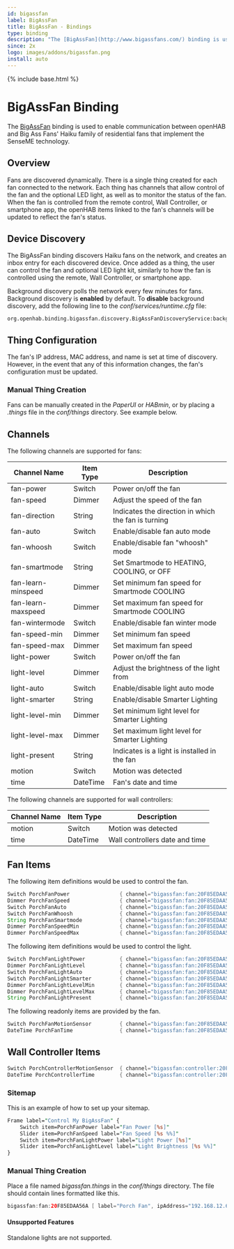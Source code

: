 ```yaml
---
id: bigassfan
label: BigAssFan
title: BigAssFan - Bindings
type: binding
description: "The [BigAssFan](http://www.bigassfans.com/) binding is used to enable communication between openHAB and Big Ass Fans'  Haiku family of residential fans that implement the SenseME technology."
since: 2x
logo: images/addons/bigassfan.png
install: auto
---
```


<!-- Attention authors: Do not edit directly. Please add your changes to the appropriate source repository -->

{% include base.html %}

# BigAssFan Binding

The [BigAssFan](http://www.bigassfans.com/) binding is used to enable communication between openHAB and Big Ass Fans'  Haiku family of residential fans that implement the SenseME technology.

## Overview

Fans are discovered dynamically.
There is a single thing created for each fan connected to the network.
Each thing has channels that allow control of the fan and the optional LED light, as well as to monitor the status of the fan.
When the fan is controlled from the remote control, Wall Controller, or smartphone app, the openHAB items linked to the fan's channels will be updated to reflect the fan's status.

## Device Discovery

The BigAssFan binding discovers Haiku fans on the network, and creates an inbox entry for each discovered device.
Once added as a thing, the user can control the fan and optional LED light kit, similarly to how the fan is controlled using the remote, Wall Controller, or smartphone app.

Background discovery polls the network every few minutes for fans.
Background discovery is **enabled** by default.
To **disable** background discovery, add the following line to the *conf/services/runtime.cfg* file:

```text
org.openhab.binding.bigassfan.discovery.BigAssFanDiscoveryService:backgroundDiscovery.enabled=false
```

## Thing Configuration

The fan's IP address, MAC address, and name is set at time of discovery.
However, in the event that any of this information changes, the fan's configuration must be updated.

### Manual Thing Creation

Fans can be manually created in the *PaperUI* or *HABmin*, or by placing a *.things* file in the *conf/things* directory.
See example below.

## Channels

The following channels are supported for fans:

| Channel Name            | Item Type    | Description                                           |
|-------------------------|--------------|-------------------------------------------------------|
| fan-power               | Switch       | Power on/off the fan                                  |
| fan-speed               | Dimmer       | Adjust the speed of the fan                           |
| fan-direction           | String       | Indicates the direction in which the fan is turning   |
| fan-auto                | Switch       | Enable/disable fan auto mode                          |
| fan-whoosh              | Switch       | Enable/disable fan "whoosh" mode                      |
| fan-smartmode           | String       | Set Smartmode to HEATING, COOLING, or OFF             |
| fan-learn-minspeed      | Dimmer       | Set minimum fan speed for Smartmode COOLING           |
| fan-learn-maxspeed      | Dimmer       | Set maximum fan speed for Smartmode COOLING           |
| fan-wintermode          | Switch       | Enable/disable fan winter mode                        |
| fan-speed-min           | Dimmer       | Set minimum fan speed                                 |
| fan-speed-max           | Dimmer       | Set maximum fan speed                                 |
| light-power             | Switch       | Power on/off the fan                                  |
| light-level             | Dimmer       | Adjust the brightness of the light from               |
| light-auto              | Switch       | Enable/disable light auto mode                        |
| light-smarter           | String       | Enable/disable Smarter Lighting                       |
| light-level-min         | Dimmer       | Set minimum light level for Smarter Lighting          |
| light-level-max         | Dimmer       | Set maximum light level for Smarter Lighting          |
| light-present           | String       | Indicates is a light is installed in the fan          |
| motion                  | Switch       | Motion was detected                                   |
| time                    | DateTime     | Fan's date and time                                   |

The following channels are supported for wall controllers:

| Channel Name            | Item Type    | Description                                           |
|-------------------------|--------------|-------------------------------------------------------|
| motion                  | Switch       | Motion was detected                                   |
| time                    | DateTime     | Wall controllers date and time                        |

## Fan Items

The following item definitions would be used to control the fan.

```java
Switch PorchFanPower                { channel="bigassfan:fan:20F85EDAA56A:fan-power" }
Dimmer PorchFanSpeed                { channel="bigassfan:fan:20F85EDAA56A:fan-speed" }
Switch PorchFanAuto                 { channel="bigassfan:fan:20F85EDAA56A:fan-auto" }
Switch PorchFanWhoosh               { channel="bigassfan:fan:20F85EDAA56A:fan-whoosh" }
String PorchFanSmartmode            { channel="bigassfan:fan:20F85EDAA56A:fan-smartmode" }
Dimmer PorchFanSpeedMin             { channel="bigassfan:fan:20F85EDAA56A:fan-learn-minspeed" }
Dimmer PorchFanSpeedMax             { channel="bigassfan:fan:20F85EDAA56A:fan-learn-maxspeed" }
```

The following item definitions would be used to control the light.

```java
Switch PorchFanLightPower           { channel="bigassfan:fan:20F85EDAA56A:light-power" }
Dimmer PorchFanLightLevel           { channel="bigassfan:fan:20F85EDAA56A:light-level" }
Switch PorchFanLightAuto            { channel="bigassfan:fan:20F85EDAA56A:light-auto" }
Switch PorchFanLightSmarter         { channel="bigassfan:fan:20F85EDAA56A:light-smarter" }
Dimmer PorchFanLightLevelMin        { channel="bigassfan:fan:20F85EDAA56A:light-level-min" }
Dimmer PorchFanLightLevelMax        { channel="bigassfan:fan:20F85EDAA56A:light-level-max" }
String PorchFanLightPresent         { channel="bigassfan:fan:20F85EDAA56A:light-present" }
```

The following readonly items are provided by the fan.

```java
Switch PorchFanMotionSensor         { channel="bigassfan:fan:20F85EDAA56A:motion" }
DateTime PorchFanTime               { channel="bigassfan:fan:20F85EDAA56A:time" }
```

## Wall Controller Items

```java
Switch PorchControllerMotionSensor  { channel="bigassfan:controller:20F85ED87F01:motion" }
DateTime PorchControllerTime        { channel="bigassfan:controller:20F85ED87F01:time" }
```

### Sitemap

This is an example of how to set up your sitemap.

```perl
Frame label="Control My BigAssFan" {
    Switch item=PorchFanPower label="Fan Power [%s]"
    Slider item=PorchFanSpeed label="Fan Speed [%s %%]"
    Switch item=PorchFanLightPower label="Light Power [%s]"
    Slider item=PorchFanLightLevel label="Light Brightness [%s %%]"
}
```

### Manual Thing Creation

Place a file named *bigassfan.things* in the *conf/things* directory.
The file should contain lines formatted like this.

```java
bigassfan:fan:20F85EDAA56A [ label="Porch Fan", ipAddress="192.168.12.62", macAddress="20:F8:5E:DA:A5:6A" ]
```

#### Unsupported Features

Standalone lights are not supported.
